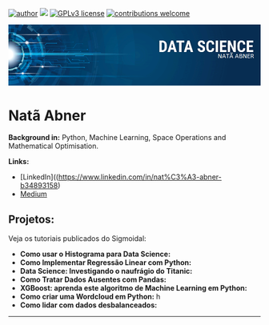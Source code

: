 [![author](https://img.shields.io/badge/author-NatãAbner-red.svg)](https://www.linkedin.com/in/nat%C3%A3-abner-b34893158/) [![](https://img.shields.io/badge/python-3.7+-blue.svg)](https://www.python.org/downloads/release/python-365/) [![GPLv3 license](https://img.shields.io/badge/License-GPLv3-blue.svg)](http://perso.crans.org/besson/LICENSE.html) [![contributions welcome](https://img.shields.io/badge/contributions-welcome-brightgreen.svg?style=flat)]()

<p align="center">
  <img src="banner 2.png" >
</p>

# Natã Abner
<sub></sub>


**Background in:** Python, Machine Learning, Space Operations and Mathematical Optimisation.

**Links:**
* [LinkedIn]((https://www.linkedin.com/in/nat%C3%A3-abner-b34893158)
* [Medium](https://www.medium.com)


## Projetos:
Veja os tutoriais publicados do Sigmoidal:

* **Como usar o Histograma para Data Science:** 
* **Como Implementar Regressão Linear com Python:** 
* **Data Science: Investigando o naufrágio do Titanic:** 
* **Como Tratar Dados Ausentes com Pandas:** 
* **XGBoost: aprenda este algoritmo de Machine Learning em Python:** 
* **Como criar uma Wordcloud em Python:** h
* **Como lidar com dados desbalanceados:** 

---

